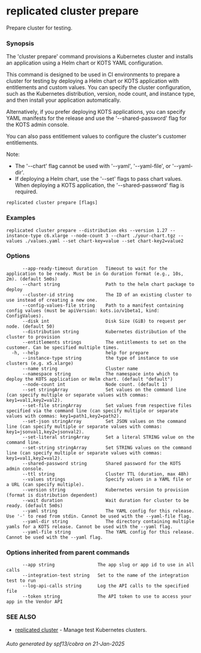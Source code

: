# replicated cluster prepare

Prepare cluster for testing.

### Synopsis

The 'cluster prepare' command provisions a Kubernetes cluster and installs an application using a Helm chart or KOTS YAML configuration.

This command is designed to be used in CI environments to prepare a cluster for testing by deploying a Helm chart or KOTS application with entitlements and custom values. You can specify the cluster configuration, such as the Kubernetes distribution, version, node count, and instance type, and then install your application automatically.

Alternatively, if you prefer deploying KOTS applications, you can specify YAML manifests for the release and use the '--shared-password' flag for the KOTS admin console.

You can also pass entitlement values to configure the cluster's customer entitlements.

Note:
- The '--chart' flag cannot be used with '--yaml', '--yaml-file', or '--yaml-dir'.
- If deploying a Helm chart, use the '--set' flags to pass chart values. When deploying a KOTS application, the '--shared-password' flag is required.

```
replicated cluster prepare [flags]
```

### Examples

```
replicated cluster prepare --distribution eks --version 1.27 --instance-type c6.xlarge --node-count 3 --chart ./your-chart.tgz --values ./values.yaml --set chart-key=value --set chart-key2=value2
```

### Options

```
      --app-ready-timeout duration   Timeout to wait for the application to be ready. Must be in Go duration format (e.g., 10s, 2m). (default 5m0s)
      --chart string                 Path to the helm chart package to deploy
      --cluster-id string            The ID of an existing cluster to use instead of creating a new one.
      --config-values-file string    Path to a manifest containing config values (must be apiVersion: kots.io/v1beta1, kind: ConfigValues).
      --disk int                     Disk Size (GiB) to request per node. (default 50)
      --distribution string          Kubernetes distribution of the cluster to provision
      --entitlements strings         The entitlements to set on the customer. Can be specified multiple times.
  -h, --help                         help for prepare
      --instance-type string         the type of instance to use clusters (e.g. x5.xlarge)
      --name string                  Cluster name
      --namespace string             The namespace into which to deploy the KOTS application or Helm chart. (default "default")
      --node-count int               Node count. (default 1)
      --set stringArray              Set values on the command line (can specify multiple or separate values with commas: key1=val1,key2=val2).
      --set-file stringArray         Set values from respective files specified via the command line (can specify multiple or separate values with commas: key1=path1,key2=path2).
      --set-json stringArray         Set JSON values on the command line (can specify multiple or separate values with commas: key1=jsonval1,key2=jsonval2).
      --set-literal stringArray      Set a literal STRING value on the command line.
      --set-string stringArray       Set STRING values on the command line (can specify multiple or separate values with commas: key1=val1,key2=val2).
      --shared-password string       Shared password for the KOTS admin console.
      --ttl string                   Cluster TTL (duration, max 48h)
      --values strings               Specify values in a YAML file or a URL (can specify multiple).
      --version string               Kubernetes version to provision (format is distribution dependent)
      --wait duration                Wait duration for cluster to be ready. (default 5m0s)
      --yaml string                  The YAML config for this release. Use '-' to read from stdin. Cannot be used with the --yaml-file flag.
      --yaml-dir string              The directory containing multiple yamls for a KOTS release. Cannot be used with the --yaml flag.
      --yaml-file string             The YAML config for this release. Cannot be used with the --yaml flag.
```

### Options inherited from parent commands

```
      --app string                The app slug or app id to use in all calls
      --integration-test string   Set to the name of the integration test to run
      --log-api-calls string      Log the API calls to the specified file
      --token string              The API token to use to access your app in the Vendor API
```

### SEE ALSO

* [replicated cluster](replicated_cluster.md)	 - Manage test Kubernetes clusters.

###### Auto generated by spf13/cobra on 21-Jan-2025
